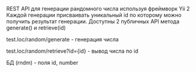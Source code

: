 REST API для генерации рандомного числа используя фреймворк Yii 2
Каждой генерации присваивать уникальный id по которому можно получить результат генерации. 
Доступны 2 публичных API метода generate() и retrieve(id)


test.loc/random/generate - генерация числа

test.loc/random/retrieve?id={id} - вывод числа по id

БД (rndm) - поля id, number

